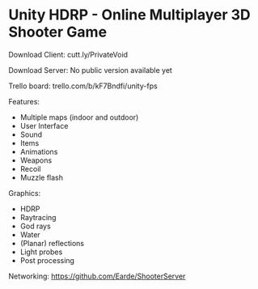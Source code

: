# Unity HDRP - Online Multiplayer 3D Shooter Game

Download Client: cutt.ly/PrivateVoid

Download Server: No public version available yet

Trello board: 	 trello.com/b/kF7Bndfi/unity-fps

Features:
- Multiple maps (indoor and outdoor)
- User Interface
- Sound
- Items
- Animations
- Weapons
- Recoil
- Muzzle flash

Graphics:
- HDRP
- Raytracing
- God rays
- Water
- (Planar) reflections
- Light probes
- Post processing

Networking:
https://github.com/Earde/ShooterServer
